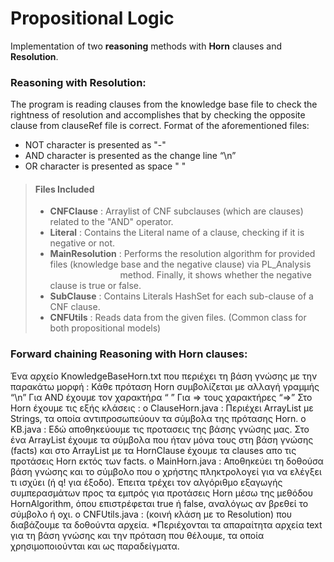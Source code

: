 # Propositional Logic

Implementation of two **reasoning** methods with **Horn** clauses and **Resolution**.

### Reasoning with Resolution:

The program is reading clauses from the knowledge base file to check the rightness of resolution and accomplishes that by checking the opposite clause from clauseRef file is correct.
Format of the aforementioned files:
  - NOT character is presented as "-"
  - AND character is presented as the change line “\n”
  - OR character is presented as space " "
> #### Files Included<br/>
> - **CNFClause** : Arraylist of CNF subclauses (which are clauses) related to the "AND" operator. <br/>
> - **Literal** : Contains the Literal name of a clause, checking if it is negative or not.<br/>
> - **MainResolution** : Performs the resolution algorithm for provided files (knowledge base and the negative clause) via PL_Analysis &emsp;&emsp;&emsp;&emsp;&emsp;&emsp;&emsp;&emsp;method. Finally, it shows whether the negative clause is true or false.<br/>
> - **SubClause** : Contains Literals HashSet for each sub-clause of a CNF clause.<br/>
> - **CNFUtils** : Reads data from the given files. (Common class for both propositional models)<br/>

### Forward chaining Reasoning with Horn clauses:
Ένα αρχείο KnowledgeBaseHorn.txt που περιέχει τη βάση γνώσης με την παρακάτω
μορφή :
Κάθε πρόταση Horn συμβολίζεται με αλλαγή γραμμής “\n”
Για AND έχουμε τον χαρακτήρα “ ”
Για => τους χαρακτήρες “=>”
Στο Horn έχουμε τις εξής κλάσεις :
o ClauseHorn.java : Περιέχει ArrayList με Strings, τα οποία αντιπροσωπεύουν
τα σύμβολα της πρότασης Horn.
o KB.java : Εδώ αποθηκεύουμε τις προτασεις της βάσης γνώσης μας. Στο ένα
ArrayList έχουμε τα σύμβολα που ήταν μόνα τους στη βάση γνώσης (facts)
και στο ArrayList με τα HornClause έχουμε τα clauses απο τις προτάσεις Horn
εκτός των facts.
o MainHorn.java : Αποθηκεύει τη δοθούσα βάση γνώσης και το σύμβολο που
ο χρήστης πληκτρολογεί για να ελέγξει τι ισχύει (ή q! για έξοδο). Έπειτα
τρέχει τον αλγόριθμο εξαγωγής συμπερασμάτων προς τα εμπρός για
προτάσεις Horn μέσω της μεθόδου HornAlgorithm, όπου επιστρέφεται true
ή false, αναλόγως αν βρεθεί το σύμβολο ή οχι.
o CNFUtils.java : (κοινή κλάση με το Resolution) που διαβάζουμε τα δοθούντα
αρχεία.
*Περιέχονται τα απαραίτητα αρχεία text για τη βάση γνώσης και την πρόταση που
θέλουμε, τα οποία χρησιμοποιούνται και ως παραδείγματα.
